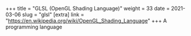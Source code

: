 +++
title = "GLSL (OpenGL Shading Language)"
weight = 33
date = 2021-03-06
slug = "glsl"
[extra]
link = "https://en.wikipedia.org/wiki/OpenGL_Shading_Language"
+++
A programming language

